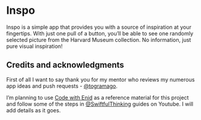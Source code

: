 # Inspo

Inspo is a simple app that provides you with a source of inspiration at your fingertips. With just one pull of a button, you’ll be able to see one randomly selected picture from the Harvard Museum collection. No information, just pure visual inspiration! 


## Credits and acknowledgments
First of all I want to say thank you for my mentor who reviews my numerous app ideas and push requests - [@togramago](https://github.com/togramago).

I’m planning to use [Code with Enid](https://twitter.com/ios_dev_alb) as a reference material for this project and follow some of the steps in [@SwiftfulThinking](https://www.youtube.com/@SwiftfulThinking) guides on Youtube. I will add details as it goes.
